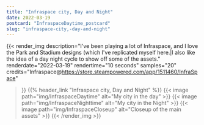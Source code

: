 ```yaml
---
title: "Infraspace city, Day and Night"
date: 2022-03-19
postcard: "InfraspaceDaytime_postcard"
slug: "infraspace-city,-day-and-night"
---
```


{{< render_img
  description="I've been playing a lot of Infraspace, and I love the Park and Stadium designs (which I've replicated myself here.|I also like the idea of a day night cycle to show off some of the assets."
  renderdate="2022-03-19"
  rendertime="10 seconds"
  samples="20"
  credits="Infraspace@https://store.steampowered.com/app/1511460/InfraSpace"
  >}}
{{% header_link "Infraspace city, Day and Night" %}}
{{< image path="img/InfraspaceDaytime" alt="My city in the day" >}}
{{< image path="img/InfraspaceNighttime" alt="My city in the Night" >}}
{{< image path="img/InfraspaceCloseup" alt="Closeup of the main assets" >}}
{{< /render_img >}}

